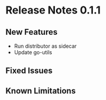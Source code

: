 # Release Notes 0.1.1

## New Features
- Run distributor as sidecar
- Update go-utils

## Fixed Issues

## Known Limitations